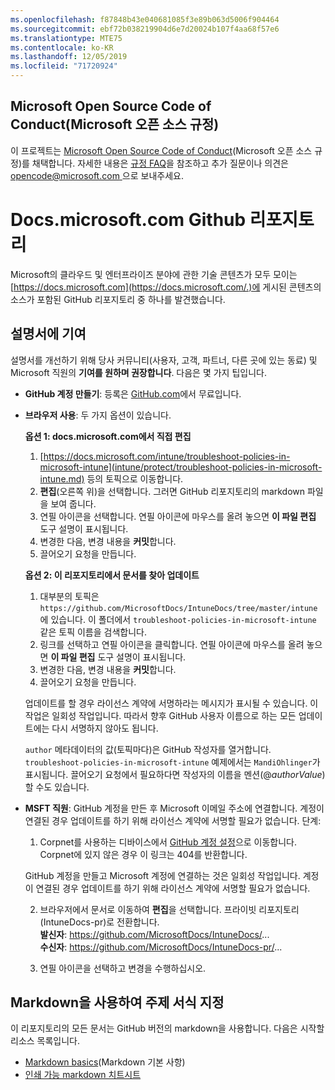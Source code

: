 ```yaml
---
ms.openlocfilehash: f87848b43e040681085f3e89b063d5006f904464
ms.sourcegitcommit: ebf72b038219904d6e7d20024b107f4aa68f57e6
ms.translationtype: MTE75
ms.contentlocale: ko-KR
ms.lasthandoff: 12/05/2019
ms.locfileid: "71720924"
---
```

## <a name="microsoft-open-source-code-of-conduct"></a>Microsoft Open Source Code of Conduct(Microsoft 오픈 소스 규정)

이 프로젝트는 [Microsoft Open Source Code of Conduct](https://opensource.microsoft.com/codeofconduct/)(Microsoft 오픈 소스 규정)를 채택합니다.
자세한 내용은 [규정 FAQ](https://opensource.microsoft.com/codeofconduct/faq/)을 참조하고 추가 질문이나 의견은 [ opencode@microsoft.com ](mailto:opencode@microsoft.com)으로 보내주세요.

# <a name="docsmicrosoftcom-github-repository"></a>Docs.microsoft.com Github 리포지토리

Microsoft의 클라우드 및 엔터프라이즈 분야에 관한 기술 콘텐츠가 모두 모이는 [https://docs.microsoft.com](https://docs.microsoft.com/.)에 게시된 콘텐츠의 소스가 포함된 GitHub 리포지토리 중 하나를 발견했습니다.

## <a name="contribute-to-your-documentation"></a>설명서에 기여
설명서를 개선하기 위해 당사 커뮤니티(사용자, 고객, 파트너, 다른 곳에 있는 동료) 및 Microsoft 직원의 **기여를 원하며 권장합니다**. 다음은 몇 가지 팁입니다.

* **GitHub 계정 만들기**: 등록은 [GitHub.com](https://www.github.com)에서 무료입니다.

* **브라우저 사용**: 두 가지 옵션이 있습니다. 

    **옵션 1: docs.microsoft.com에서 직접 편집**  
    1. [https://docs.microsoft.com/intune/troubleshoot-policies-in-microsoft-intune](intune/protect/troubleshoot-policies-in-microsoft-intune.md) 등의 토픽으로 이동합니다. 
    2. **편집**(오른쪽 위)을 선택합니다. 그러면 GitHub 리포지토리의 markdown 파일을 보여 줍니다.
    3. 연필 아이콘을 선택합니다. 연필 아이콘에 마우스를 올려 놓으면 **이 파일 편집** 도구 설명이 표시됩니다. 
    4. 변경한 다음, 변경 내용을 **커밋**합니다. 
    5. 끌어오기 요청을 만듭니다.
    
    **옵션 2: 이 리포지토리에서 문서를 찾아 업데이트**  
    1. 대부분의 토픽은 `https://github.com/MicrosoftDocs/IntuneDocs/tree/master/intune`에 있습니다. 이 폴더에서 `troubleshoot-policies-in-microsoft-intune` 같은 토픽 이름을 검색합니다. 
    2. 링크를 선택하고 연필 아이콘을 클릭합니다. 연필 아이콘에 마우스를 올려 놓으면 **이 파일 편집** 도구 설명이 표시됩니다. 
    3. 변경한 다음, 변경 내용을 **커밋**합니다. 
    4. 끌어오기 요청을 만듭니다. 

  업데이트를 할 경우 라이선스 계약에 서명하라는 메시지가 표시될 수 있습니다. 이 작업은 일회성 작업입니다. 따라서 향후 GitHub 사용자 이름으로 하는 모든 업데이트에는 다시 서명하지 않아도 됩니다. 
  
  `author` 메타데이터의 값(토픽마다)은 GitHub 작성자를 열거합니다. `troubleshoot-policies-in-microsoft-intune` 예제에서는 `MandiOhlinger`가 표시됩니다. 끌어오기 요청에서 필요하다면 작성자의 이름을 멘션(@*authorValue*)할 수도 있습니다.
  
* **MSFT 직원**: GitHub 계정을 만든 후 Microsoft 이메일 주소에 연결합니다. 계정이 연결된 경우 업데이트를 하기 위해 라이선스 계약에 서명할 필요가 없습니다. 단계:

  1. Corpnet를 사용하는 디바이스에서 [GitHub 계정 설정](https://review.docs.microsoft.com/en-us/help/contribute/contribute-get-started-setup-github?branch=master)으로 이동합니다. Corpnet에 있지 않은 경우 이 링크는 404를 반환합니다.
  
    GitHub 계정을 만들고 Microsoft 계정에 연결하는 것은 일회성 작업입니다. 계정이 연결된 경우 업데이트를 하기 위해 라이선스 계약에 서명할 필요가 없습니다. 

  2. 브라우저에서 문서로 이동하여 **편집**을 선택합니다. 프라이빗 리포지토리(IntuneDocs-pr)로 전환합니다.  
    **발신자**: https://github.com/MicrosoftDocs/IntuneDocs/...  
    **수신자**: https://github.com/MicrosoftDocs/IntuneDocs-pr/...
  
  3. 연필 아이콘을 선택하고 변경을 수행하십시오. 

## <a name="use-markdown-to-format-your-topic"></a>Markdown을 사용하여 주제 서식 지정
이 리포지토리의 모든 문서는 GitHub 버전의 markdown을 사용합니다. 다음은 시작할 리소스 목록입니다.

* [Markdown basics](https://help.github.com/articles/basic-writing-and-formatting-syntax/)(Markdown 기본 사항)
* [인쇄 가능 markdown 치트시트](https://guides.github.com/pdfs/markdown-cheatsheet-online.pdf)
